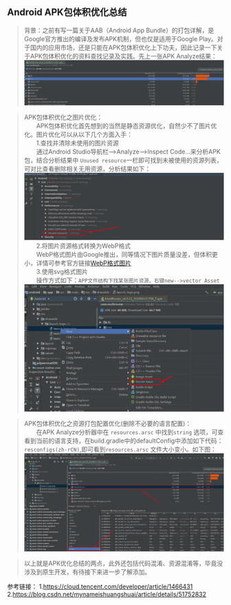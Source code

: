 ## Android APK包体积优化总结
>背景：之前有写一篇关于AAB（Android App Bundle）的打包详解，是Google官方推出的编译及发布APK机制，但也仅是适用于Google Play。对于国内的应用市场，还是只能在APK包体积优化上下功夫，因此记录一下关于APK包体积优化的资料查找记录及实践。先上一张APK Analyze结果：  
![avator](asset/images/android-apk.png)  

>APK包体积优化之图片优化：  
&emsp;&emsp;APK包体积优化首先想到的当然是静态资源优化，自然少不了图片优化。图片优化可以从以下几个方面入手：  
&emsp;&emsp;1.查找并清除未使用的图片资源  
&emsp;&emsp;通过Android Studio导航栏-->Analyze-->Inspect Code...来分析APK包，结合分析结果中 `Unused resource`一栏即可找到未被使用的资源列表，可对比查看删除相关无用资源，分析结果如下：  
![](asset/images/APK-Unsed-resource.png)  
&emsp;&emsp;2.将图片资源格式转换为WebP格式  
&emsp;&emsp;WebP格式图片由Google推出，同等情况下图片质量没差，但体积更小，详情可参考官方链接[WebP格式图片](https://developers.google.com/speed/webp/docs/precompiled)  
&emsp;&emsp;3.使用svg格式图片  
&emsp;&emsp;操作方式如下：`APP文件结构下找某张图片资源，右键new-->vector Asset`  
![avator](asset/images/svg.png)   

>APK包体积优化之资源打包配置优化(删除不必要的语言配置)：  
&emsp;&emsp;在APK Analyze分析器中在 `resources.arsc` 中找到`string` 选项，可查看到当前的语言支持，在build.gradle中的defaultConfig中添加如下代码： `resconfigs(zh-rCN)`,即可看到`resources.arsc` 文件大小变小。如下图：  
![avator](asset/images/APK-lang.png)  

>以上就是APK优化总结的两点，此外还包括代码混淆、资源混淆等，毕竟没涉及到原生开发，有待接下来进一步了解添加。

参考链接：
1.https://cloud.tencent.com/developer/article/1466431  
2.https://blog.csdn.net/mynameishuangshuai/article/details/51752832